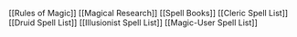 [[Rules of  Magic]]
[[Magical Research]]
[[Spell Books]]
[[Cleric Spell List]]
[[Druid Spell List]]
[[Illusionist Spell List]]
[[Magic-User Spell List]]